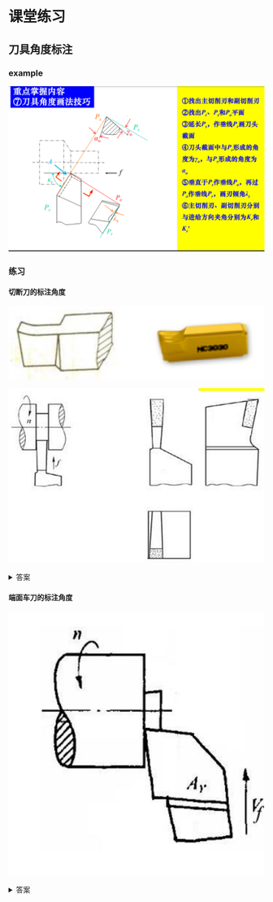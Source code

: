# 课堂练习

## 刀具角度标注

### example

![](assets/2022-06-09-16-36-40.png)

### 练习

#### 切断刀的标注角度

![](assets/2022-06-09-16-37-40.png)

![](assets/2022-06-09-16-38-01.png)

<details><summary>答案</summary>

<img src="assets/2022-06-09-16-39-54.png" alt="答案" />

</details>

#### 端面车刀的标注角度

![](assets/2022-06-09-16-40-32.png)

<details><summary>答案</summary>

<img src="assets/2022-06-09-16-40-58.png" alt="答案" />

</details>

